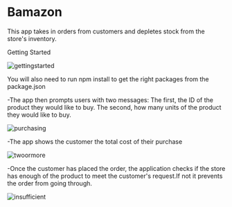 # Bamazon

This app takes in orders from customers and depletes stock from the store's inventory.

Getting Started

![gettingstarted](https://user-images.githubusercontent.com/30881941/36007366-beff44c2-0d07-11e8-8db1-9c5c81e0905a.png)

You will also need to run npm install to get the right packages from the package.json

-The app then prompts users with two messages:
The first, the ID of the product they would like to buy.
The second, how many units of the product they would like to buy.

![purchasing](https://user-images.githubusercontent.com/30881941/36007368-bf1c459a-0d07-11e8-8cf9-a3b672a4dfa4.png)

-The app shows the customer the total cost of their purchase

![twoormore](https://user-images.githubusercontent.com/30881941/36007369-bf295e74-0d07-11e8-99e4-f41f3ca984d5.png)

-Once the customer has placed the order, the application checks if the store has enough of the product to meet the customer's request.If not it prevents the order from going through.

![insufficient](https://user-images.githubusercontent.com/30881941/36007367-bf0d92b6-0d07-11e8-86d2-abb10a0862de.png)



